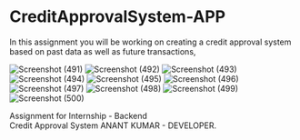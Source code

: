 # CreditApprovalSystem-APP
In this assignment you will be working on creating a credit approval  system based on past data as well as future transactions,

![Screenshot (491)](https://github.com/20BCE11035/CreditApprovalSystem-APP/assets/153983455/4b98a689-3b9a-4bb0-b7aa-27dcc15c7497)
![Screenshot (492)](https://github.com/20BCE11035/CreditApprovalSystem-APP/assets/153983455/bb6f8d15-a57c-40b9-b99a-af41221241bd)
![Screenshot (493)](https://github.com/20BCE11035/CreditApprovalSystem-APP/assets/153983455/61a6dce0-ab2a-4935-871e-5fb8a5eec687)
![Screenshot (494)](https://github.com/20BCE11035/CreditApprovalSystem-APP/assets/153983455/d3b36ca2-751d-4998-b38f-2f08d95c0b6f)
![Screenshot (495)](https://github.com/20BCE11035/CreditApprovalSystem-APP/assets/153983455/547cf73e-986e-441d-b62b-214180a2345d)
![Screenshot (496)](https://github.com/20BCE11035/CreditApprovalSystem-APP/assets/153983455/13788300-695c-45f9-b221-f600305e7f5a)
![Screenshot (497)](https://github.com/20BCE11035/CreditApprovalSystem-APP/assets/153983455/e9676902-efb3-4897-8f4c-e4dba8dd69a1)
![Screenshot (498)](https://github.com/20BCE11035/CreditApprovalSystem-APP/assets/153983455/a735cd12-ce44-4dc8-a69b-b40452bfd6ca)
![Screenshot (499)](https://github.com/20BCE11035/CreditApprovalSystem-APP/assets/153983455/fb24fe22-1844-4829-9069-b43de5d0e4f3)
![Screenshot (500)](https://github.com/20BCE11035/CreditApprovalSystem-APP/assets/153983455/2003c840-cb63-44f8-b628-9b07b7e86788)

Assignment for Internship - Backend  
Credit Approval System
ANANT KUMAR - DEVELOPER.
